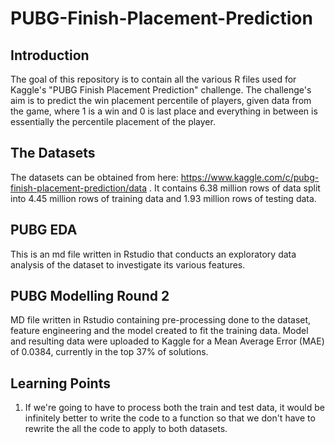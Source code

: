 # PUBG-Finish-Placement-Prediction

## Introduction

The goal of this repository is to contain all the various R files used for Kaggle's "PUBG Finish Placement Prediction" challenge.  The challenge's aim is to predict the win placement percentile of players, given data from the game, where 1 is a win and 0 is last place and everything in between is essentially the percentile placement of the player.

## The Datasets
The datasets can be obtained from here: https://www.kaggle.com/c/pubg-finish-placement-prediction/data .  It contains 6.38 million rows of data split into 4.45 million rows of training data and 1.93 million rows of testing data.  

## PUBG EDA
This is an md file written in Rstudio that conducts an exploratory data analysis of the dataset to investigate its various features.  

## PUBG Modelling Round 2
MD file written in Rstudio containing pre-processing done to the dataset, feature engineering and the model created to fit the training data.  Model and resulting data were uploaded to Kaggle for a Mean Average Error (MAE) of 0.0384, currently in the top 37% of solutions.

## Learning Points
1. If we're going to have to process both the train and test data, it would be infinitely better to write the code to a function so that we don't have to rewrite the all the code to apply to both datasets.
